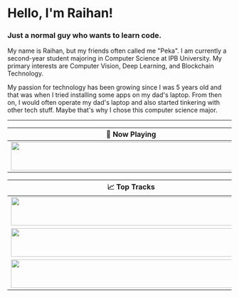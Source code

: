 # Hello, I'm Raihan!

### Just a normal guy who wants to learn code.

My name is Raihan, but my friends often called me "Peka". I am currently a second-year student majoring in Computer Science at IPB University. My primary interests are Computer Vision, Deep Learning, and Blockchain Technology.

My passion for technology has been growing since I was 5 years old and that was when I tried installing some apps on my dad's laptop. From then on, I would often operate my dad's laptop and also started tinkering with other tech stuff. Maybe that's why I chose this computer science major.


---
<div align="center">
  
| 🎵 Now Playing                                                                                                                 |
| ------------------------------------------------------------------------------------------------------------------------------ |  
| <a href="https://github-raihanpka.vercel.app/now-playing?open"><img src="https://github-raihanpka.vercel.app/now-playing" width="540" height="64"></a> |


<table>
  <thead>
    <tr>
      <th>📈 Top Tracks</th>
    </tr>
  </thead>
  <tbody>
    <tr>
      <td><a href="https://github-raihanpka.vercel.app/top-tracks?i=1&open"><img src="https://github-raihanpka.vercel.app/top-tracks?i=1" width="540" height="64"></a></td>
    </tr>
    <tr></tr> <!-- hide gray row -->
    <tr>
      <td><a href="https://github-raihanpka.vercel.app/top-tracks?i=2&open"><img src="https://github-raihanpka.vercel.app/top-tracks?i=2" width="540" height="64"></a></td>
    </tr>
    <tr></tr> <!-- hide gray row -->
    <tr>
      <td><a href="https://github-raihanpka.vercel.app/top-tracks?i=3&open"><img src="https://github-raihanpka.vercel.app/top-tracks?i=3" width="540" height="64"></a></td>
    </tr>
  </tbody>
</table>
</div>
